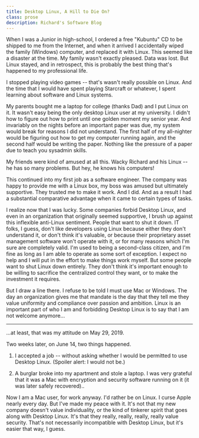 ```yaml
---
title: Desktop Linux, A Hill to Die On?
class: prose
description: Richard's Software Blog
---
```


When I was a Junior in high-school, I ordered a free "Kubuntu" CD to be shipped to me from the Internet, and when it arrived I accidentally wiped the family (Windows) computer, and replaced it with Linux. This seemed like a disaster at the time. My family wasn't exactly pleased. Data was lost. But Linux stayed, and in retrospect, this is probably the best thing that's happened to my professional life.

I stopped playing video games -- that's wasn't really possible on Linux. And the time that I would have spent playing Starcraft or whatever, I spent learning about software and Linux systems.

My parents bought me a laptop for college (thanks Dad) and I put Linux on it. It wasn't easy being the only desktop Linux user at my university. I didn't how to figure out how to print until one golden moment my senior year. And invariably on the nights before an important paper was due, my system would break for reasons I did not understand. The first half of my all-nighter would be figuring out how to get my computer running again, and the second half would be writing the paper. Nothing like the pressure of a paper due to teach you sysadmin skills.

My friends were kind of amused at all this. Wacky Richard and his Linux -- he has so many problems. But hey, he knows his computers!

This continued into my first job as a software engineer. The company was happy to provide me with a Linux box, my boss was amused but ultimately supportive. They trusted me to make it work. And I did. And as a result I had a substantial comparative advantage when it came to certain types of tasks.

I realize now that I was lucky. Some companies forbid Desktop Linux, and even in an organization that originally seemed supportive, I brush up against this inflexible anti-Linux sentiment. People that want to shut it down. IT folks, I guess, don't like developers using Linux because either they don't understand it, or don't think it's valuable, or because their proprietary asset management software won't operate with it, or for many reasons which I'm sure are completely valid. I'm used to being a second-class citizen, and I'm fine as long as I am able to operate as some sort of exception. I expect no help and I will put in the effort to make things work myself. But some people want to shut Linux down entirely. They don't think it's important enough to be willing to sacrifice the centralized control they want, or to make the investment it requires.

But I draw a line there. I refuse to be told I must use Mac or Windows. The day an organization gives me that mandate is the day that they tell me they value uniformity and compliance over passion and ambition. Linux is an important part of who I am and forbidding Desktop Linux is to say that I am not welcome anymore...

<hr/>

...at least, that was my attitude on May 29, 2019.

Two weeks later, on June 14, two things happened.

1. I accepted a job -- without asking whether I would be permitted to use Desktop Linux. (Spoiler alert: I would not be.)

2. A burglar broke into my apartment and stole a laptop. I was very grateful that it was a Mac with encryption and security software running on it (it was later safely recovered)..

Now I am a Mac user, for work anyway. I'd rather be on Linux. I curse Apple nearly every day. But I've made my peace with it. It's not that my new company doesn't value individuality, or the kind of tinkerer spirit that goes along with Desktop Linux. It's that they really, really, really, really value security. That's not necessarily incompatible with Desktop Linux, but it's easier that way, I guess.
